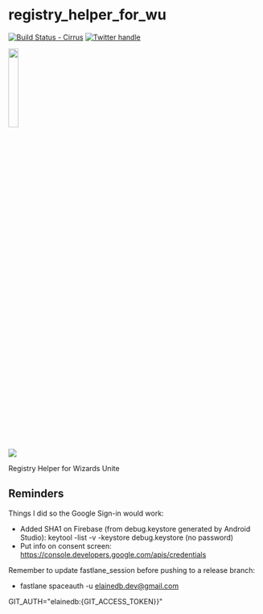 # registry_helper_for_wu

[![Build Status - Cirrus][]][Build status]
[![Twitter handle][]][Twitter badge]
<p>
    <a href="https://play.google.com/store/apps/details?id=elainedb.dev.registry_helper_for_wu">
        <img src="https://cdn.rawgit.com/steverichey/google-play-badge-svg/master/img/fr_get.svg" width="20%">
    </a>
</p>
<p>
    <a href="https://testflight.apple.com/join/lQjFo3iR">
        <img src="https://firebasestorage.googleapis.com/v0/b/wu-registry-helper.appspot.com/o/testflight-download.png?alt=media&token=096e2c94-0be1-463f-a68b-c258132d7914">
    </a>
</p>

Registry Helper for Wizards Unite

## Reminders

Things I did so the Google Sign-in would work:
- Added SHA1 on Firebase (from debug.keystore generated by Android Studio): keytool -list -v -keystore debug.keystore (no password)
- Put info on consent screen: https://console.developers.google.com/apis/credentials

Remember to update fastlane_session before pushing to a release branch:
- fastlane spaceauth -u elainedb.dev@gmail.com

GIT_AUTH="elainedb:{GIT_ACCESS_TOKEN}}"

[Build Status - Cirrus]: https://api.cirrus-ci.com/github/elainedb/flutter_registry-helper-for-wizards-unite.svg
[Build status]: https://cirrus-ci.com/github/elainedb/flutter_registry-helper-for-wizards-unite
[Twitter handle]: https://img.shields.io/twitter/follow/elainedbatista.svg?style=social&label=Follow
[Twitter badge]: https://twitter.com/intent/follow?screen_name=elainedbatista
